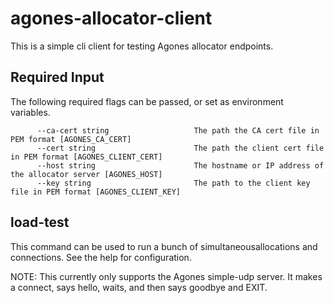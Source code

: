 # agones-allocator-client

This is a simple cli client for testing Agones allocator endpoints.

## Required Input

The following required flags can be passed, or set as environment variables.

```
      --ca-cert string                   The path the CA cert file in PEM format [AGONES_CA_CERT]
      --cert string                      The path the client cert file in PEM format [AGONES_CLIENT_CERT]
      --host string                      The hostname or IP address of the allocator server [AGONES_HOST]
      --key string                       The path to the client key file in PEM format [AGONES_CLIENT_KEY]
```

## load-test

This command can be used to run a bunch of simultaneousallocations and connections. See the help for configuration.

NOTE: This currently only supports the Agones simple-udp server. It makes a connect, says hello, waits, and then says goodbye and EXIT.
